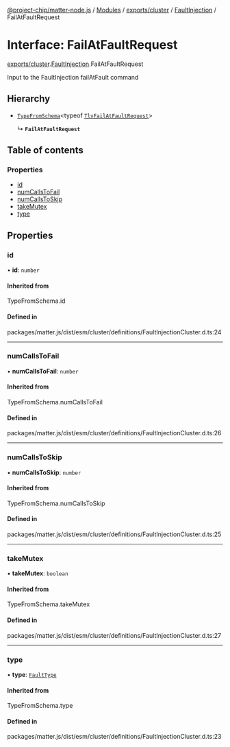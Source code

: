 [@project-chip/matter-node.js](../README.md) / [Modules](../modules.md) / [exports/cluster](../modules/exports_cluster.md) / [FaultInjection](../modules/exports_cluster.FaultInjection.md) / FailAtFaultRequest

# Interface: FailAtFaultRequest

[exports/cluster](../modules/exports_cluster.md).[FaultInjection](../modules/exports_cluster.FaultInjection.md).FailAtFaultRequest

Input to the FaultInjection failAtFault command

## Hierarchy

- [`TypeFromSchema`](../modules/exports_tlv.md#typefromschema)\<typeof [`TlvFailAtFaultRequest`](../modules/exports_cluster.FaultInjection.md#tlvfailatfaultrequest)\>

  ↳ **`FailAtFaultRequest`**

## Table of contents

### Properties

- [id](exports_cluster.FaultInjection.FailAtFaultRequest.md#id)
- [numCallsToFail](exports_cluster.FaultInjection.FailAtFaultRequest.md#numcallstofail)
- [numCallsToSkip](exports_cluster.FaultInjection.FailAtFaultRequest.md#numcallstoskip)
- [takeMutex](exports_cluster.FaultInjection.FailAtFaultRequest.md#takemutex)
- [type](exports_cluster.FaultInjection.FailAtFaultRequest.md#type)

## Properties

### id

• **id**: `number`

#### Inherited from

TypeFromSchema.id

#### Defined in

packages/matter.js/dist/esm/cluster/definitions/FaultInjectionCluster.d.ts:24

___

### numCallsToFail

• **numCallsToFail**: `number`

#### Inherited from

TypeFromSchema.numCallsToFail

#### Defined in

packages/matter.js/dist/esm/cluster/definitions/FaultInjectionCluster.d.ts:26

___

### numCallsToSkip

• **numCallsToSkip**: `number`

#### Inherited from

TypeFromSchema.numCallsToSkip

#### Defined in

packages/matter.js/dist/esm/cluster/definitions/FaultInjectionCluster.d.ts:25

___

### takeMutex

• **takeMutex**: `boolean`

#### Inherited from

TypeFromSchema.takeMutex

#### Defined in

packages/matter.js/dist/esm/cluster/definitions/FaultInjectionCluster.d.ts:27

___

### type

• **type**: [`FaultType`](../enums/exports_cluster.FaultInjection.FaultType.md)

#### Inherited from

TypeFromSchema.type

#### Defined in

packages/matter.js/dist/esm/cluster/definitions/FaultInjectionCluster.d.ts:23

